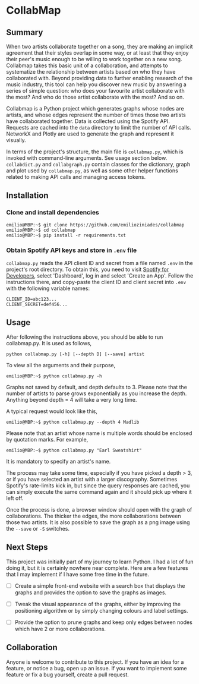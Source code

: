# CollabMap

## Summary 

When two artists collaborate together on a song, they are making an implicit agreement that their styles overlap in some way, or at least that they enjoy their peer's music enough to be willing to work together on a new song. Collabmap takes this basic unit of a collaboration, and attempts to systematize the relationship between artists based on who they have collaborated with. Beyond providing data to further enabling research of the music industry, this tool can help you discover new music by answering a series of simple question: who does your favourite artist collaborate with the most? And who do those artist collaborate with the most? And so on.

Collabmap is a Python project which generates graphs whose nodes are artists, and whose edges represent the number of times those two artists have collaborated together. Data is collected using the Spotify API. Requests are cached into the `data` directory to limit the number of API calls. NetworkX and Plotly are used to generate the graph and represent it visually.

In terms of the project's structure, the main file is `collabmap.py`, which is invoked with command-line arguments. See usage section below. `collabdict.py` and `collabgraph.py` contain classes for the dictionary, graph and plot used by `collabmap.py`, as well as some other helper functions related to making API calls and managing access tokens.

## Installation 

### Clone and install dependencies

```console
emilio@MBP:~$ git clone https://github.com/emilioziniades/collabmap
emilio@MBP:~$ cd collabmap
emilio@MBP:~$ pip install -r requirements.txt

```

### Obtain Spotify API keys and store in `.env` file

`collabmap.py` reads the API client ID and secret from a file named `.env` in the project's root directory. To obtain this, you need to visit [Spotify for Developers](https://developer.spotify.com/), select 'Dashboard', log in and select 'Create an App'. Follow the instructions there, and copy-paste the client ID and client secret into `.env` with the following variable names:

```
CLIENT_ID=abc123...
CLIENT_SECRET=def456...
```

## Usage

After following the instructions above, you should be able to run collabmap.py. It is used as follows,

```
python collabmap.py [-h] [--depth D] [--save] artist
```

To view all the arguments and their purpose,
```console
emilio@MBP:~$ python collabmap.py -h
```

Graphs not saved by default, and depth defaults to 3. Please note that the number of artists to parse grows exponentially as you increase the depth. Anything beyond depth = 4 will take a very long time.

A typical request would look like this,

```console
emilio@MBP:~$ python collabmap.py --depth 4 Madlib
```

Please note that an artist whose name is multiple words should be enclosed by quotation marks. For example,

```console
emilio@MBP:~$ python collabmap.py "Earl Sweatshirt"
```

It is mandatory to specify an artist's name.

The process may take some time, especially if you have picked a depth > 3, or if you have selected an artist with a larger discography. Sometimes Spotify's rate-limits kick in, but since the query responses are cached, you can simply execute the same command again and it should pick up where it left off.

Once the process is done, a browser window should open with the graph of collaborations. The thicker the edges, the more collaborations between those two artists. It is also possible to save the graph as a png image using the `--save` or `-S` switches.

## Next Steps

This project was initially part of my journey to learn Python. I had a lot of fun doing it, but it is certainly nowhere near complete. Here are a few features that I may implement if I have some free time in the future.

- [ ] Create a simple front-end website with a search box that displays the graphs and provides the option to save the graphs as images.
- [ ] Tweak the visual appearance of the graphs, either by improving the positioning algorithm or by simply changing colours and label settings.
- [ ] Provide the option to prune graphs and keep only edges between nodes which have 2 or more collaborations.


## Collaboration

Anyone is welcome to contribute to this project. If you have an idea for a feature, or notice a bug, open up an issue. If you want to implement some feature or fix a bug yourself, create a pull request.
